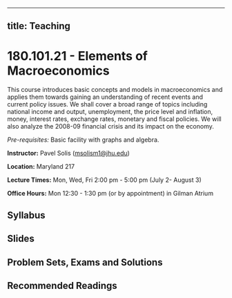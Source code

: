 
---
title: Teaching
---

# 180.101.21 - Elements of Macroeconomics

This course introduces basic concepts and models in macroeconomics and applies them towards gaining an understanding of 
recent events and current policy issues. We shall cover a broad range of topics including national income and output, 
unemployment, the price level and inflation, money, interest rates, exchange rates, monetary and fiscal policies. 
We will also analyze the 2008-09 financial crisis and its impact on the economy. 

*Pre-requisites:* Basic facility with graphs and algebra. 


**Instructor:** Pavel Solis (<msolism1@jhu.edu>)

**Location:** Maryland 217

**Lecture Times:** Mon, Wed, Fri    2:00 pm - 5:00 pm     (July 2- August 3)

**Office Hours:** Mon 12:30 - 1:30 pm (or by appointment) in Gilman Atrium


## Syllabus

## Slides

## Problem Sets, Exams and Solutions

## Recommended Readings
